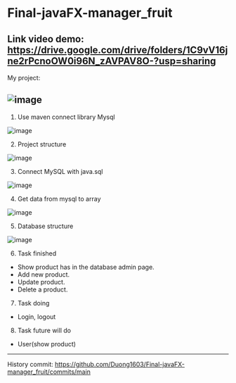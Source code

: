 # Final-javaFX-manager_fruit
Link video demo: 
https://drive.google.com/drive/folders/1C9vV16jne2rPcnoOW0i96N_zAVPAV8O-?usp=sharing
-----------------------------------------------------------------------------------------------------------------------------------------------------------------------------
My project:

![image](https://user-images.githubusercontent.com/100500013/173484735-d9918b73-eb27-4399-83c0-7cf12c74e0c4.png)
----------------------------------------------------------------------------------------------------------------------------------------------------------------------
1. Use maven connect library Mysql

  ![image](https://user-images.githubusercontent.com/100500013/173484089-f1cebe78-6cc0-4240-b076-124d19ad7a6e.png)
  
2. Project structure

  ![image](https://user-images.githubusercontent.com/100500013/173484026-1a47c878-75cd-4a14-8715-3425c3648716.png)
  
3. Connect MySQL with java.sql

  ![image](https://user-images.githubusercontent.com/100500013/173484150-1f73e202-c1c3-4c96-9c20-4cdc6647423c.png)
  
4. Get data from mysql to array

  ![image](https://user-images.githubusercontent.com/100500013/173484361-db1aef61-ffca-44df-9187-efa2bc5ef359.png)
  
5. Database structure

 ![image](https://user-images.githubusercontent.com/100500013/173481423-cef17f56-0262-4a36-a4d9-b6f05c95158e.png)
 
6. Task finished
  - Show product has in the database admin page.
  - Add new product.
  - Update product.
  - Delete a product.
7. Task doing
  - Login, logout
8. Task future will do
  - User(show product)
 ----------------------------------------------------------------------------------------------------------------------------------------------------------------------
 History commit: https://github.com/Duong1603/Final-javaFX-manager_fruit/commits/main
